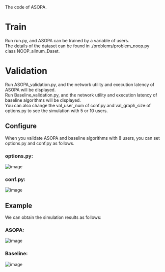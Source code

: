 
The code of ASOPA.
# Train
Run run.py, and ASOPA can be trained by a variable of users. <br>
The details of the dataset can be found in ./problems/problem_noop.py class NOOP_allnum_Daset.<br>
# Validation
Run ASOPA_validation.py, and the network utility and execution latency of ASOPA will be displayed. <br>
Run Baseline_validation.py, and the network utility and execution latency of baseline algorithms will be displayed.<br>
You can also change the val_user_num of conf.py and val_graph_size of options.py to see the simulation with 5 or 10 users.

## Configure
When you validate ASOPA and baseline algorithms with 8 users, you can set options.py and conf.py as follows.
### options.py:
![image](https://github.com/user-attachments/assets/90b90963-d782-484c-8012-2d6d3aacf8f2)


### conf.py:
![image](https://github.com/user-attachments/assets/2e928ced-fa09-4cef-9e36-b2856c192355)

## Example
We can obtain the simulation results as follows:
### ASOPA:
![image](https://github.com/user-attachments/assets/f3062470-f106-4437-99f8-747ddd77f9da)
### Baseline:
![image](https://github.com/Jil-Menzerna/ASOPA/assets/62533692/ed8e6576-bd8c-4098-91fb-e42908488c9a) 
